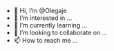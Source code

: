 - 👋 Hi, I’m @Olegaje
- 👀 I’m interested in ...
- 🌱 I’m currently learning ...
- 💞️ I’m looking to collaborate on ...
- 📫 How to reach me ...

<!---
Olegaje/Olegaje is a ✨ special ✨ repository because its `README.md` (this file) appears on your GitHub profile.
You can click the Preview link to take a look at your changes.
--->
